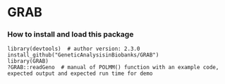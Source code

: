 # GRAB

### How to install and load this package

```{r}      
library(devtools)  # author version: 2.3.0
install_github("GeneticAnalysisinBiobanks/GRAB")
library(GRAB)
?GRAB::readGeno  # manual of POLMM() function with an example code, expected output and expected run time for demo
```
